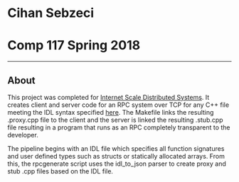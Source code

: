 # Cihan Sebzeci
# Comp 117 Spring 2018
____________

## About

This project was completed for [Internet Scale Distributed Systems](http://www.cs.tufts.edu/comp/117/). It creates client and server code for an RPC system over TCP
for any C++ file meeting the IDL syntax specified [here](http://www.cs.tufts.edu/comp/150IDS/assts/rpc#typefunctionidl). The Makefile links the resulting .proxy.cpp file to the client and the server is linked the resulting .stub.cpp file resulting in a program that runs as an RPC completely transparent to the developer.

The pipeline begins with an IDL file which specifies all function signatures and user defined types such as structs or statically allocated arrays. From this, the rpcgenerate script uses the idl_to_json parser to create proxy and stub .cpp files based on the IDL file.

